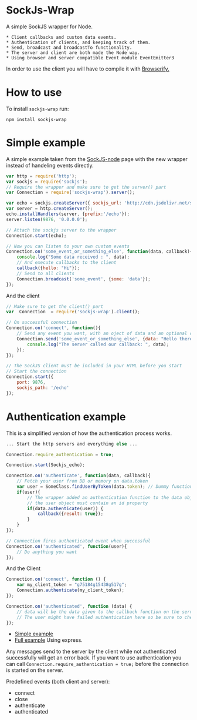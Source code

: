 SockJs-Wrap
===========
A simple SockJS wrapper for Node.

    * Client callbacks and custom data events. 
    * Authentication of clients, and keeping track of them. 
    * Send, broadcast and broadcastTo functionality. 
    * The server and client are both made the Node way.
    * Using browser and server compatible Event module EventEmitter3
    
In order to use the client you will have to compile it with [Browserify.](https://github.com/substack/node-browserify)

How to use
=========

To install `sockjs-wrap` run:

    npm install sockjs-wrap


Simple example
==============
A simple example taken from the [SockJS-node](https://github.com/sockjs/sockjs-node) page with the new wrapper instead of handeling events directly.

```javascript
var http = require('http');
var sockjs = require('sockjs');
// Require the wrapper and make sure to get the server() part
var Connection = require('sockjs-wrap').server();

var echo = sockjs.createServer({ sockjs_url: 'http://cdn.jsdelivr.net/sockjs/0.3.4/sockjs.min.js' });
var server = http.createServer();
echo.installHandlers(server, {prefix:'/echo'});
server.listen(9876, '0.0.0.0');

// Attach the sockjs server to the wrapper 
Connection.start(echo);

// Now you can listen to your own custom events
Connection.on('some_event_or_something_else', function(data, callback){
    console.log("Some data received : ", data);
	// And execute callbacks to the client
    callback({hello: "Hi"});
    // Send to all clients
    Connection.broadcast('some_event', {some: 'data'});
});
```
And the client
```javascript
// Make sure to get the client() part
var  Connection  = require('sockjs-wrap').client();

// On successful connection
Connection.on('connect', function(){
    // Send any event you want, with an oject of data and an optional callback
    Connection.send('some_event_or_something_else', {data: "Hello there"}, function(data){
        console.log("The server called our callback: ", data);
    });
});

// The SockJS client must be included in your HTML before you start
// Start the connection
Connection.start({
    port: 9876,
    sockjs_path: '/echo'
});
```

Authentication example
======================
This is a simplified version of how the authentication process works. 

```javascript
... Start the http servers and everything else ...

Connection.require_authentication = true;

Connection.start(Sockjs_echo);

Connection.on('authenticate', function(data, callback){
    // Fetch your user from DB or memory on data.token
    var user = SomeClass.findUserByToken(data.token); // Dummy function
    if(user){
        // The wrapper added an authentication function to the data object if the client wants to authenticate
        // the user object must contain an id property
        if(data.authenticate(user)) {
            callback({result: true});
        }
    }
});

// Connection fires authenticated event when successful
Connection.on('authenticated', function(user){
    // Do anything you want
});
```
And the Client
```javascript
Connection.on('connect', function () {
    var my_client_token = "g75184g15438g517g";
    Connection.authenticate(my_client_token);
});

Connection.on('authenticated', function (data) {
    // data will be the data given to the callback function on the server 
    // The user might have failed authentication here so be sure to check data for the result    
});
```
* [Simple example](https://github.com/timhuijgen/sockjs-wrap/tree/master/examples/simple)
* [Full example](https://github.com/timhuijgen/sockjs-wrap/tree/master/examples/full) Using express.

Any messages send to the server by the client while not authenticated successfully will get an error back.
If you want to use authentication you can call 
`
Connection.require_authentication = true;
`
before the connection is started on the server.

Predefined events (both client and server):
* connect
* close
* authenticate
* authenticated

